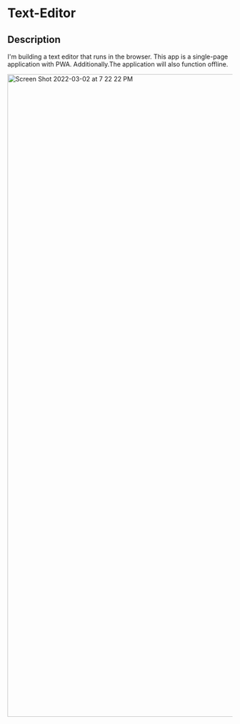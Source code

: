 # Text-Editor

## Description 
I'm building a text editor that runs in the browser. This app is a single-page application with PWA. Additionally.The application will also function offline.

<img width="1440" alt="Screen Shot 2022-03-02 at 7 22 22 PM" src="https://user-images.githubusercontent.com/69438529/156472486-b5cf064a-1587-47cd-a90f-8d4a0ba7b0ce.png">
